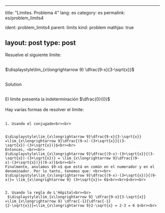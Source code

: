 ---
 title: "Límites. Problema 4"
 lang: es
 category: es
 permalink: es/problem_limits4
 
 ident: problem_limits4
 parent: limits
 kind: problem
 mathjax: true
 
 layout: post
 type: post
 ---
 
 <div>
 Resuelve el siguiente límite: <br><br>
 
 $\displaystyle\lim_{x\longrightarrow 9} \dfrac{9-x}{3-\sqrt{x}}$<br><br>
 
 <div class="bcblue boxdissap">
 	Solution
 </div><br>
 
 <div class="dissap">

   El límite presenta la indeterminación $\dfrac{0}{0}$<br><br>
    Hay varias formas de resolver el límite:<br><br>
    
    1. Usando el conjugado<br><br>
    
    
    $\displaystyle\lim_{x\longrightarrow 9}\dfrac{9-x}{3-\sqrt{x}} =\lim_{x\longrightarrow 9}\dfrac{(9-x)·(3+\sqrt{x}}{(3-\sqrt{x})·(3+\sqrt{x})}$<br><br>
    Entonces, <br><br>
    $\displaystyle\lim_{x\longrightarrow 9}\dfrac{(9-x)·(3+\sqrt{x}}{(3-\sqrt{x})·(3+\sqrt{x})} = \lim_{x\longrightarrow 9}\dfrac{(9-x)·(3+\sqrt{x})}{(9-x)}$<br><br>
    Finalmente, anulamos $9-x$ que está en común en el numerador y en el denominador. Por lo tanto, tenemos que: <br><br>
    $\displaystyle\lim_{x\longrightarrow 9}\dfrac{(9-x)·(3+\sqrt{x})}{(9-x)}= \lim_{x\longrightarrow 9} (3+\sqrt{x})= 6$<br><br>$<br><br>
      
      
    2. Usando la regla de L'Hôpital<br><br>
     $\displaystyle\lim_{x\longrightarrow 9} \dfrac{9-x}{3-\sqrt{x}} =\lim_{x\longrightarrow 9} \dfrac{-1}{\dfrac{-1}{2·\sqrt{x}}}=\lim_{x\longrightarrow 9}2·\sqrt{x} = 2·3 = 6 $<br><br>
 
 </div>
